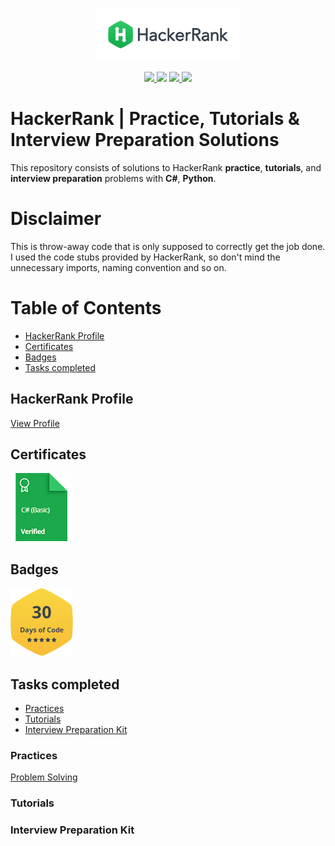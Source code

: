 <p align="center">
    <a href="https://www.hackerrank.com/vladislavirkin">
        <img height=85 src="./resources/logo/HackerRankLogo.png">
    </a>
</p>

<p align="center">
	<a href="https://github.com/vladislavirkin/hackerRankProblems#tasks-completed">
        	<img src="https://img.shields.io/badge/solutions-2-purple.svg?style=flat-square">
    	</a>	
	<img src="https://img.shields.io/badge/Language-C%23-orange.svg">
	<a href="https://github.com/vladislavirkin/hackerRankProblems/commits/main">
		<img src="https://img.shields.io/github/last-commit/vladislavirkin/hackerRankProblems">    
    	</a>	
	<a href="https://github.com/vladislavirkin/hackerRankProblems/archive/main.zip">
		<img src="https://img.shields.io/github/repo-size/vladislavirkin/hackerRankProblems">
    	</a>
</p>

# HackerRank | Practice, Tutorials & Interview Preparation Solutions

This repository consists of solutions to HackerRank **practice**, **tutorials**, and **interview preparation** problems with **C#**, **Python**.

# Disclaimer

This is throw-away code that is only supposed to correctly get the job done. I used the code stubs provided by HackerRank, so don't mind the unnecessary imports, naming convention and so on.

# Table of Contents

* [HackerRank Profile](#hackerrank-profile)
* [Certificates](#certificates)
* [Badges](#badges)
* [Tasks completed](#tasks-completed)

## HackerRank Profile

[View Profile](https://www.hackerrank.com/vladislavirkin)

## Certificates

<a href="./certificates/certificate.c%23(basic).png">
    <img src="./resources/badges/badge.c%23(basic).png" alt="C# (Basic) Certificate"/>
</a>

## Badges

<a href="https://www.hackerrank.com/domains/tutorials/30-days-of-code?filters%5Bsubdomains%5D%5B%5D=30-days-of-code&badge_type=30-days-of-code">
    <img src="./resources/badges/badge.30_days_of_code.png" alt="30 Days of Code"/>
</a>

## Tasks completed

* [Practices](#practices)
* [Tutorials](#tutorials)
* [Interview Preparation Kit](#interview-preparation-kit)

### Practices

[Problem Solving](./docs/)

### Tutorials

### Interview Preparation Kit
